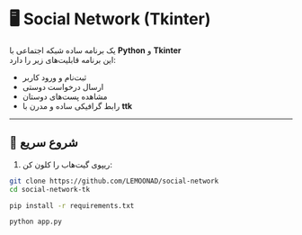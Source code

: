 # 🖥️ Social Network (Tkinter)

یک برنامه ساده شبکه اجتماعی با **Python** و **Tkinter**  
این برنامه قابلیت‌های زیر را دارد:

- ثبت‌نام و ورود کاربر
- ارسال درخواست دوستی
- مشاهده پست‌های دوستان
- رابط گرافیکی ساده و مدرن با **ttk**

---

## 🚀 شروع سریع

1. ریپوی گیت‌هاب را کلون کن:

```bash
git clone https://github.com/LEMOONAD/social-network
cd social-network-tk

pip install -r requirements.txt

python app.py